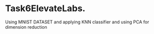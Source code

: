 # Task6ElevateLabs.
Using MNIST DATASET and applying KNN classifier and using PCA for dimension reduction
